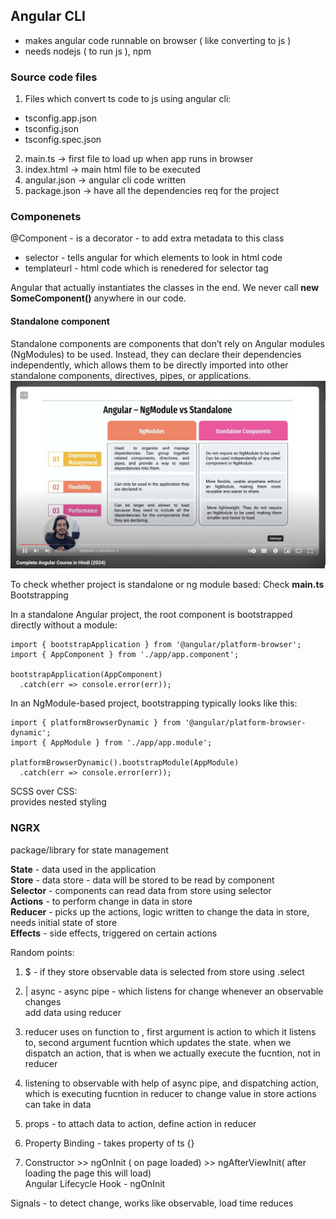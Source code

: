 ## Angular CLI

- makes angular code runnable on browser ( like converting to js )
- needs nodejs ( to run js ), npm

### Source code files

1. Files which convert ts code to js using angular cli:

- tsconfig.app.json
- tsconfig.json
- tsconfig.spec.json

2. main.ts -> first file to load up when app runs in browser
3. index.html -> main html file to be executed
4. angular.json -> angular cli code written
5. package.json -> have all the dependencies req for the project

### Componenets

@Component - is a decorator - to add extra metadata to this class

- selector - tells angular for which elements to look in html code
- templateurl - html code which is renedered for selector tag

Angular that actually instantiates the classes in the end. We never call **new SomeComponent()** anywhere in our code.

#### Standalone component

Standalone components are components that don’t rely on Angular modules (NgModules) to be used. Instead, they can declare their dependencies independently, which allows them to be directly imported into other standalone components, directives, pipes, or applications.
![alt text](image.png)

To check whether project is standalone or ng module based: Check **main.ts** Bootstrapping

In a standalone Angular project, the root component is bootstrapped directly without a module:

```
import { bootstrapApplication } from '@angular/platform-browser';
import { AppComponent } from './app/app.component';

bootstrapApplication(AppComponent)
  .catch(err => console.error(err));
```

In an NgModule-based project, bootstrapping typically looks like this:

```
import { platformBrowserDynamic } from '@angular/platform-browser-dynamic';
import { AppModule } from './app/app.module';

platformBrowserDynamic().bootstrapModule(AppModule)
  .catch(err => console.error(err));
```

SCSS over CSS:  
provides nested styling

### NGRX

package/library for state management

**State** - data used in the application  
**Store** - data store - data will be stored to be read by component  
**Selector** - components can read data from store using selector  
**Actions** - to perform change in data in store  
**Reducer** - picks up the actions, logic written to change the data in store, needs initial state of store  
**Effects** - side effects, triggered on certain actions

Random points:
1. $ - if they store observable
data is selected from store using .select


1. | async  - async pipe - which listens for change whenever an observable changes  
add data using reducer

1. reducer uses on function to , first argument is action to which it listens to, second argument fucntion which updates the state. when we dispatch an action, that is when we actually execute the fucntion, not in reducer

1. listening to observable with help of async pipe, and dispatching action, which is executing fucntion in reducer to change value in store
actions can take in data  
1. props - to attach data to action,
define action in reducer  

  
1. Property Binding - takes property of ts {}

1. Constructor >> ngOnInit ( on page loaded) >> ngAfterViewInit( after loading the page this will load)  
Angular Lifecycle Hook  - ngOnInit

Signals - to detect change, works like observable, load time reduces